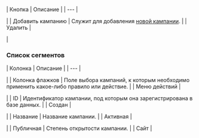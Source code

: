 | Кнопка | Описание |
| --- |

|
| Добавить кампанию | Служит для добавления [новой кампании](/user_help/marketing/sender/campaign_creation.php). |
| Удалить |

|

### Список сегментов

| Колонка | Описание |
| --- |

|
| Колонка флажков | Поле выбора кампаний, к которым необходимо применить какое-либо правило или действие. |
| Меню действий |

|
| ID | Идентификатор кампании, под которым она зарегистрирована в базе данных. |
| Создан |

|
| Название | Название кампании. |
| Активная |

|
| Публичная | Степень открытости кампании. |
| Сайт |
